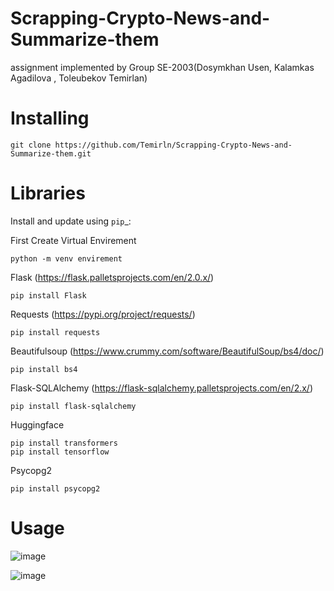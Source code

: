 # Scrapping-Crypto-News-and-Summarize-them
 
assignment implemented by Group SE-2003(Dosymkhan Usen, Kalamkas Agadilova , Toleubekov Temirlan)

# Installing

    git clone https://github.com/Temirln/Scrapping-Crypto-News-and-Summarize-them.git

# Libraries

Install and update using `pip`_:

First Create Virtual Envirement

    python -m venv envirement

Flask (https://flask.palletsprojects.com/en/2.0.x/)

    pip install Flask

Requests (https://pypi.org/project/requests/)

    pip install requests

Beautifulsoup (https://www.crummy.com/software/BeautifulSoup/bs4/doc/)

    pip install bs4

Flask-SQLAlchemy (https://flask-sqlalchemy.palletsprojects.com/en/2.x/)

    pip install flask-sqlalchemy

Huggingface

    pip install transformers
    pip install tensorflow
Psycopg2
 
    pip install psycopg2
    
# Usage 

![image](https://user-images.githubusercontent.com/74649499/142732838-18cb79ba-5555-4132-aa97-a5dbc921792f.png)

 
 ![image](https://user-images.githubusercontent.com/74649499/142732844-c780a99b-f6ec-406f-b90d-15cca805dea3.png)


